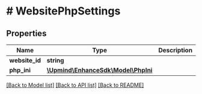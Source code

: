 # # WebsitePhpSettings

## Properties

Name | Type | Description | Notes
------------ | ------------- | ------------- | -------------
**website_id** | **string** |  |
**php_ini** | [**\Upmind\EnhanceSdk\Model\PhpIni**](PhpIni.md) |  |

[[Back to Model list]](../../README.md#models) [[Back to API list]](../../README.md#endpoints) [[Back to README]](../../README.md)
